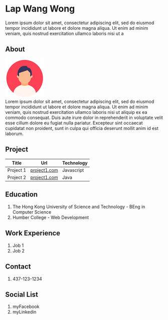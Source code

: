 # Lap Wang Wong

Lorem ipsum dolor sit amet, consectetur adipiscing elit, sed do eiusmod tempor incididunt ut labore et dolore magna aliqua. Ut enim ad minim veniam, quis nostrud exercitation ullamco laboris nisi ut a

## About

![profile-pic](./_readme/img/profile-icon.png)  
Lorem ipsum dolor sit amet, consectetur adipiscing elit, sed do eiusmod tempor incididunt ut labore et dolore magna aliqua. Ut enim ad minim veniam, quis nostrud exercitation ullamco laboris nisi ut aliquip ex ea commodo consequat. Duis aute irure dolor in reprehenderit in voluptate velit esse cillum dolore eu fugiat nulla pariatur. Excepteur sint occaecat cupidatat non proident, sunt in culpa qui officia deserunt mollit anim id est laborum.

## Project

| Title     | Url                            | Technology |
| --------- | ------------------------------ | ---------- |
| Project 1 | [project1.com](www.google.com) | Javascript |
| Project 2 | [project1.com](www.google.com) | Java       |

## Education

1. The Hong Kong University of Science and Technology - BEng in Computer Science
2. Humber College - Web Development

## Work Experience

1. Job 1
2. Job 2

## Contact

1. 437-123-1234

## Social List

1. myFacebook
2. myLinkedin
